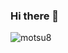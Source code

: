 ### Hi there 👋

<p><img align="left" src="https://github-readme-stats.vercel.app/api/top-langs?username=motsu8&show_icons=true&locale=ja&layout=compact" alt="motsu8" /></p>

<!--
**motsu8/motsu8** is a ✨ _special_ ✨ repository because its `README.md` (this file) appears on your GitHub profile.

Here are some ideas to get you started:

- 🔭 I’m currently working on ...
- 🌱 I’m currently learning ...
- 👯 I’m looking to collaborate on ...
- 🤔 I’m looking for help with ...
- 💬 Ask me about ...
- 📫 How to reach me: ...
- 😄 Pronouns: ...
- ⚡ Fun fact: ...
-->
